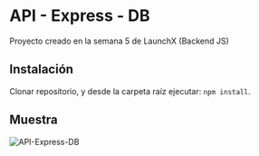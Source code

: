 # API - Express - DB
Proyecto creado en la semana 5 de LaunchX (Backend JS)

## Instalación
Clonar repositorio, y desde la carpeta raíz ejecutar: `npm install`.

## Muestra
![API-Express-DB](https://user-images.githubusercontent.com/99144135/167210127-c86f65b4-1605-4805-ab99-2dccab57b1dc.gif)
